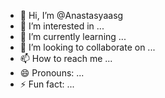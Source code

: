 - 👋 Hi, I’m @Anastasyaasg
- 👀 I’m interested in ...
- 🌱 I’m currently learning ...
- 💞️ I’m looking to collaborate on ...
- 📫 How to reach me ...
- 😄 Pronouns: ...
- ⚡ Fun fact: ...

<!---
Anastasyaasg/Anastasyaasg is a ✨ special ✨ repository because its `README.md` (this file) appears on your GitHub profile.
You can click the Preview link to take a look at your changes.
--->
